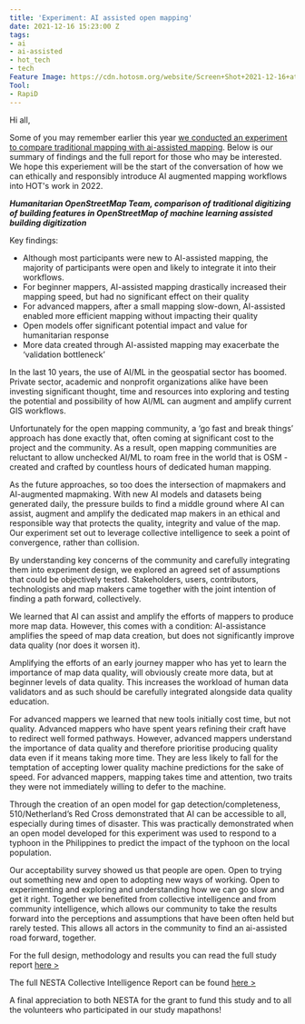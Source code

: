 ```yaml
---
title: 'Experiment: AI assisted open mapping'
date: 2021-12-16 15:23:00 Z
tags:
- ai
- ai-assisted
- hot_tech
- tech
Feature Image: https://cdn.hotosm.org/website/Screen+Shot+2021-12-16+at+12.26.52+pm-de2129.png
Tool:
- RapiD
---
```


Hi all, 

Some of you may remember earlier this year [we conducted an experiment to compare traditional mapping with ai-assisted mapping](https://www.openstreetmap.org/user/bo_hot/diary/395666). Below is our summary of findings and the full report for those who may be interested. We hope this experiement will be the start of the conversation of how we can ethically and responsibly introduce AI augmented mapping workflows into HOT's work in 2022. 

___Humanitarian OpenStreetMap Team, comparison of traditional digitizing of building features in OpenStreetMap of machine learning assisted building digitization___

Key findings:  
 
* Although most participants were new to AI-assisted mapping, the majority of participants were open and likely to integrate it into their workflows.  
* For beginner mappers, AI-assisted mapping drastically increased their mapping speed, but had no significant effect on their quality
* For advanced mappers, after a small mapping slow-down, AI-assisted enabled more efficient mapping without impacting their quality
* Open models offer significant potential impact and value for humanitarian response
* More data created through AI-assisted mapping may exacerbate the ‘validation bottleneck’

In the last 10 years, the use of AI/ML in the geospatial sector has boomed. Private sector, academic and nonprofit organizations alike have been investing significant thought, time and resources into exploring and testing the potential and possibility of how AI/ML can augment and amplify current GIS workflows. 

Unfortunately for the open mapping community, a ‘go fast and break things’ approach has done exactly that, often coming at significant cost to the project and the community. As a result, open mapping communities are reluctant to allow unchecked AI/ML to roam free in the world that is OSM - created and crafted by countless hours of dedicated human mapping. 

As the future approaches, so too does the intersection of mapmakers and AI-augmented mapmaking. With new AI models and datasets being generated daily, the pressure builds to find a middle ground where AI can assist, augment and amplify the dedicated map makers in an ethical and responsible way that protects the quality, integrity and value of the map. Our experiment set out to leverage collective intelligence to seek a point of convergence, rather than collision.

By understanding key concerns of the community and carefully integrating them into experiment design, we explored an agreed set of assumptions that could be objectively tested. Stakeholders, users, contributors, technologists and map makers came together with the joint intention of finding a path forward, collectively. 

We learned that AI can assist and amplify the efforts of mappers to produce more map data. However, this comes with a condition: AI-assistance amplifies the speed of map data creation, but does not significantly improve data quality (nor does it worsen it). 

Amplifying the efforts of an early journey mapper who has yet to learn the importance of map data quality, will obviously create more data, but at beginner levels of data quality. This increases the workload of human data validators and as such should be carefully integrated alongside data quality education.

For advanced mappers we learned that new tools initially cost time, but not quality. Advanced mappers who have spent years refining their craft have to redirect well formed pathways. However, advanced mappers understand the importance of data quality and therefore prioritise producing quality data even if it means taking more time. They are less likely to fall for the temptation of accepting lower quality machine predictions for the sake of speed. For advanced mappers, mapping takes time and attention, two traits they were not immediately willing to defer to the machine. 

Through the creation of an open model for gap detection/completeness, 510/Netherland’s Red Cross demonstrated that AI can be accessible to all, especially during times of disaster. This was practically demonstrated when an open model developed for this experiment was used to respond to a typhoon in the Philippines to predict the impact of the typhoon on the local population. 

Our acceptability survey showed us that people are open. Open to trying out something new and open to adopting new ways of working. Open to experimenting and exploring and understanding how we can go slow and get it right. Together we benefited from collective intelligence and from community intelligence, which allows our community to take the results forward into the perceptions and assumptions that have been often held but rarely tested. This allows all actors in the community to find an ai-assisted road forward, together.

For the full design, methodology and results you can read the full study report [here >](https://docs.google.com/document/d/1B-ETIfRn5a5EzpafhDstnY75FtjJLIUdDhlFMfISuJQ/edit?usp=sharing)

The full NESTA Collective Intelligence Report can be found [here >](https://www.nesta.org.uk/documents/2501/Collective_Intelligence_Grants_Programme-Experiments_in_collective_intelligence_design_2.0_1.pdf) 

A final appreciation to both NESTA for the grant to fund this study and to all the volunteers who participated in our study mapathons! 